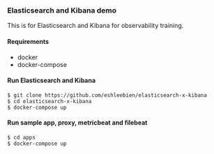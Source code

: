 ### Elasticsearch and Kibana demo
This is for Elasticsearch and Kibana for observability training.

#### Requirements
 - docker
 - docker-compose

#### Run Elasticsearch and Kibana
```
$ git clone https://github.com/eshleebien/elasticsearch-x-kibana
$ cd elasticsearch-x-kibana
$ docker-compose up 
```

#### Run sample app, proxy, metricbeat and filebeat
```
$ cd apps
$ docker-compose up
```

